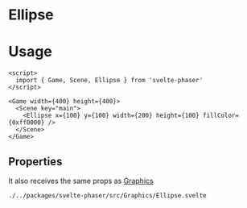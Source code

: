 # Ellipse

# Usage

```example
<script>
  import { Game, Scene, Ellipse } from 'svelte-phaser'
</script>

<Game width={400} height={400}>
  <Scene key="main">
    <Ellipse x={100} y={100} width={200} height={100} fillColor={0xff0000} />
  </Scene>
</Game>
```

## Properties

It also receives the same props as [Graphics](components/graphics)

```properties
./../packages/svelte-phaser/src/Graphics/Ellipse.svelte
```
